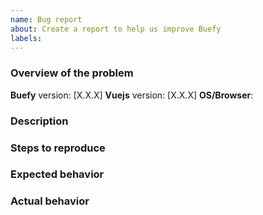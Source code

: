 ```yaml
---
name: Bug report
about: Create a report to help us improve Buefy
labels:
---
```


<!-- PLEASE READ THE FOLLOWING INSTRUCTIONS -->

<!--
- Try to search for your issue, it may have already been answered or even fixed in the development version.
- Check if the issue is reproducible with the latest stable version of Buefy.
- It is **required** that you clearly describe the steps necessary to reproduce the issue.
- It is recommended that you make a screenshots/animated GIFs/JSFiddle/JSBin/Codepen to demonstrate your issue. If possible, please use this [CodePen template](https://codepen.io/service-paradis/pen/KKgJZOK) to reproduce the problem.
- If your issue is resolved but still open, don’t hesitate to close it. In case you found a solution by yourself, it could be helpful to explain how you fixed it.
- Use English for communication
-->

### Overview of the problem

**Buefy** version: [X.X.X]
**Vuejs** version: [X.X.X]
**OS/Browser**:

### Description

<!--Description of the bug-->

### Steps to reproduce

<!--
1. First Step
2. Second Step
3. and so on...
-->

### Expected behavior

<!--What you expected to happen-->

### Actual behavior

<!--What actually happened-->
<!--If possible, please use this [CodePen template](https://codepen.io/service-paradis/pen/KKgJZOK) to reproduce the problem.-->
